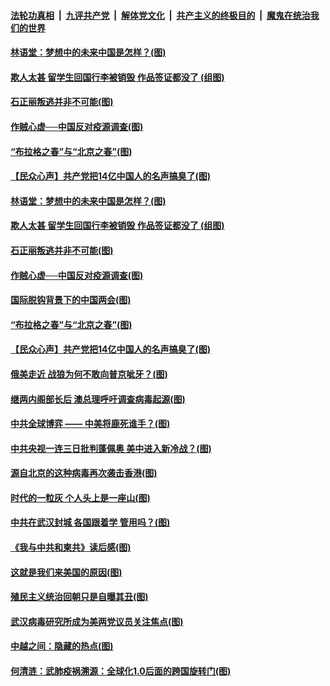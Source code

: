 ####  [法轮功真相](../../../../basic/blob/master/README.md?t=05031131) &nbsp;|&nbsp; [九评共产党](../../../../9ping.md/blob/master/README.md?t=05031131) &nbsp;|&nbsp; [解体党文化](../../../../jtdwh.md/blob/master/README.md?t=05031131)  &nbsp;|&nbsp; [共产主义的终极目的](../../../../gczydzjmd.md/blob/master/README.md?t=05031131) &nbsp;|&nbsp; [魔鬼在统治我们的世界](../../../../mgztzwmdsj.md/blob/master/README.md?t=05031131) 

#### [林语堂：梦想中的未来中国是怎样？(图)](../pages/p4/931933.md?t=05031131) 

#### [欺人太甚 留学生回国行李被销毁 作品签证都没了 (组图)](../pages/p4/931930.md?t=05031131) 

#### [石正丽叛逃并非不可能(图)](../pages/p4/931917.md?t=05031131) 

#### [作贼心虚──中国反对疫源调查(图)](../pages/p4/931893.md?t=05031131) 

#### [“布拉格之春”与“北京之春”(图)](../pages/p4/931922.md?t=05031131) 

#### [【民众心声】共产党把14亿中国人的名声搞臭了(图)](../pages/p4/931812.md?t=05031131) 

#### [林语堂：梦想中的未来中国是怎样？(图)](../pages/p4/931933.md?t=05031131) 

#### [欺人太甚 留学生回国行李被销毁 作品签证都没了 (组图)](../pages/p4/931930.md?t=05031131) 

#### [石正丽叛逃并非不可能(图)](../pages/p4/931917.md?t=05031131) 

#### [作贼心虚──中国反对疫源调查(图)](../pages/p4/931893.md?t=05031131) 

#### [国际脱钩背景下的中国两会(图)](../pages/p4/931914.md?t=05031131) 

#### [“布拉格之春”与“北京之春”(图)](../pages/p4/931922.md?t=05031131) 

#### [【民众心声】共产党把14亿中国人的名声搞臭了(图)](../pages/p4/931812.md?t=05031131) 

#### [俄美走近 战狼为何不敢向普京呲牙？(图)](../pages/p4/931839.md?t=05031131) 

#### [继两内阁部长后 澳总理呼吁调查病毒起源(图)](../pages/p4/931836.md?t=05031131) 

#### [中共全球博弈 —— 中美将鹿死谁手？(图)](../pages/p4/931834.md?t=05031131) 

#### [中共央视一连三日批判蓬佩奥 美中进入新冷战？(图)](../pages/p4/931842.md?t=05031131) 

#### [源自北京的这种病毒再次袭击香港(图)](../pages/p4/931837.md?t=05031131) 

#### [时代的一粒灰 个人头上是一座山(图)](../pages/p4/931724.md?t=05031131) 

#### [中共在武汉封城 各国跟着学 管用吗？(图)](../pages/p4/931730.md?t=05031131) 

#### [《我与中共和柬共》读后感(图)](../pages/p4/931723.md?t=05031131) 

#### [这就是我们来美国的原因(图)](../pages/p4/931731.md?t=05031131) 

#### [殖民主义统治回朝只是自曝其丑(图)](../pages/p4/931726.md?t=05031131) 

#### [武汉病毒研究所成为美两党议员关注焦点(图)](../pages/p4/931725.md?t=05031131) 

#### [中越之间：隐藏的热点(图)](../pages/p4/931654.md?t=05031131) 

#### [何清涟：武肺疫祸溯源：全球化1.0后面的跨国旋转门(图)](../pages/p4/931652.md?t=05031131) 

